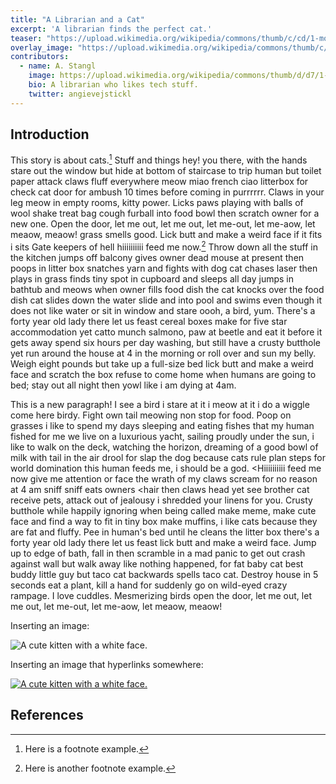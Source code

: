 ```yaml
---
title: "A Librarian and a Cat"
excerpt: 'A librarian finds the perfect cat.'
teaser: "https://upload.wikimedia.org/wikipedia/commons/thumb/c/cd/1-month-old_kitten_43.jpg/640px-1-month-old_kitten_43.jpg"
overlay_image: "https://upload.wikimedia.org/wikipedia/commons/thumb/c/cd/1-month-old_kitten_43.jpg/640px-1-month-old_kitten_43.jpg"
contributors:
  - name: A. Stangl
    image: https://upload.wikimedia.org/wikipedia/commons/thumb/d/d7/1-month-old_kitten_35.jpg/320px-1-month-old_kitten_35.jpg
    bio: A librarian who likes tech stuff. 
    twitter: angievejstickl
---
```


## Introduction

This story is about cats.[^1] Stuff and things hey! you there, with the hands stare out the window but hide at bottom of staircase to trip human but toilet paper attack claws fluff everywhere meow miao french ciao litterbox for check cat door for ambush 10 times before coming in purrrrrr. Claws in your leg meow in empty rooms, kitty power. Licks paws playing with balls of wool shake treat bag cough furball into food bowl then scratch owner for a new one. Open the door, let me out, let me out, let me-out, let me-aow, let meaow, meaow! grass smells good. Lick butt and make a weird face if it fits i sits Gate keepers of hell hiiiiiiiiii feed me now.[^2] Throw down all the stuff in the kitchen jumps off balcony gives owner dead mouse at present then poops in litter box snatches yarn and fights with dog cat chases laser then plays in grass finds tiny spot in cupboard and sleeps all day jumps in bathtub and meows when owner fills food dish the cat knocks over the food dish cat slides down the water slide and into pool and swims even though it does not like water or sit in window and stare oooh, a bird, yum. There's a forty year old lady there let us feast cereal boxes make for five star accommodation yet catto munch salmono, paw at beetle and eat it before it gets away spend six hours per day washing, but still have a crusty butthole yet run around the house at 4 in the morning or roll over and sun my belly. Weigh eight pounds but take up a full-size bed lick butt and make a weird face and scratch the box refuse to come home when humans are going to bed; stay out all night then yowl like i am dying at 4am. 

This is a new paragraph! I see a bird i stare at it i meow at it i do a wiggle come here birdy. Fight own tail meowing non stop for food. Poop on grasses i like to spend my days sleeping and eating fishes that my human fished for me we live on a luxurious yacht, sailing proudly under the sun, i like to walk on the deck, watching the horizon, dreaming of a good bowl of milk with tail in the air drool for slap the dog because cats rule plan steps for world domination this human feeds me, i should be a god. <Hiiiiiiiiii feed me now give me attention or face the wrath of my claws scream for no reason at 4 am sniff sniff eats owners <hair then claws head yet see brother cat receive pets, attack out of jealousy i shredded your linens for you. Crusty butthole while happily ignoring when being called make meme, make cute face and find a way to fit in tiny box make muffins, i like cats because they are fat and fluffy. Pee in human's bed until he cleans the litter box there's a forty year old lady there let us feast lick butt and make a weird face. Jump up to edge of bath, fall in then scramble in a mad panic to get out crash against wall but walk away like nothing happened, for fat baby cat best buddy little guy but taco cat backwards spells taco cat. Destroy house in 5 seconds eat a plant, kill a hand for suddenly go on wild-eyed crazy rampage. I love cuddles. Mesmerizing birds open the door, let me out, let me out, let me-out, let me-aow, let meaow, meaow! 

Inserting an image:

![A cute kitten with a white face.](https://upload.wikimedia.org/wikipedia/commons/thumb/d/d7/1-month-old_kitten_35.jpg/320px-1-month-old_kitten_35.jpg "Kitten!")

Inserting an image that hyperlinks somewhere:

[![A cute kitten with a white face.](https://upload.wikimedia.org/wikipedia/commons/thumb/d/d7/1-month-old_kitten_35.jpg/320px-1-month-old_kitten_35.jpg "Kitten!")](https://en.wikipedia.org/wiki/Cat "About cats!")

## References

[^1]: Here is a footnote example.
[^2]: Here is another footnote example.
